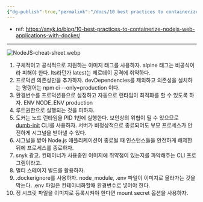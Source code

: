 ```yaml
---
{"dg-publish":true,"permalink":"/docs/10 best practices to containerize Node.js web application with Docker/","title":"10 best practices to containerize Node.js web application with Docker"}
---
```


- ref: <https://snyk.io/blog/10-best-practices-to-containerize-nodejs-web-applications-with-docker/>

---

![NodeJS-cheat-sheet.webp](/img/user/docs/assets/NodeJS-cheat-sheet.webp)

1. 구체적이고 공식적으로 지원하는 이미지 태그를 사용하자. alpine 태그는 비공식이라 피해야 한다. lts라던가 latest는 제로데이 공격에 취약하다.
2. 프로덕션 의존성만을 추가하자. devDependencies를 제외하고 의존성을 설치하는 명령어는 npm ci --only=production 이다.
3. 환경변수를 프로덕션용으로 설정하고 자동으로 런타임이 최적화를 할 수 있도록 하자. ENV NODE_ENV production
4. 루트권한으로 실행되는 것을 피하자.
5. 도커는 노드 런타임을 PID 1번에 실행한다. 보안상의 위협이 될 수 있으므로 [dumb-init](https://github.com/Yelp/dumb-init) CLI를 사용하자. 서버가 비정상적으로 종료되어도 부모 프로세스가 안전하게 시그널을 받아낼 수 있다.
6. 시그널을 받아 Node.js 애플리케이션이 종료될 때 인스턴스들을 안전하게 해제한 뒤에 프로세스를 종료하자.
7. snyk 광고. 컨테이너가 사용중인 이미지에 취약점이 있는지를 파악해주는 CLI 프로그램이라고.
8. 멀티 스테이지 빌드를 활용하자.
9. .dockerignore를 사용하자. node_module, .env 파일이 이미지로 올라가는 것을 막는다. .env 파일은 컨테이너화할때 환경변수로 넣어야 한다.
10. 정 시크릿 파일을 이미지로 등록시켜야 한다면 mount secret 옵션을 사용하자.
